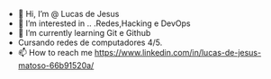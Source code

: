 - 👋 Hi, I’m @ Lucas de Jesus 
- 👀 I’m interested in .. .Redes,Hacking e DevOps
- 🌱 I’m currently learning Git e Github
- Cursando redes de computadores 4/5.
- 📫 How to reach me  https://www.linkedin.com/in/lucas-de-jesus-matoso-66b91520a/
<!---
O que nos define é como nós nos reerguemos após uma queda. 
--->

